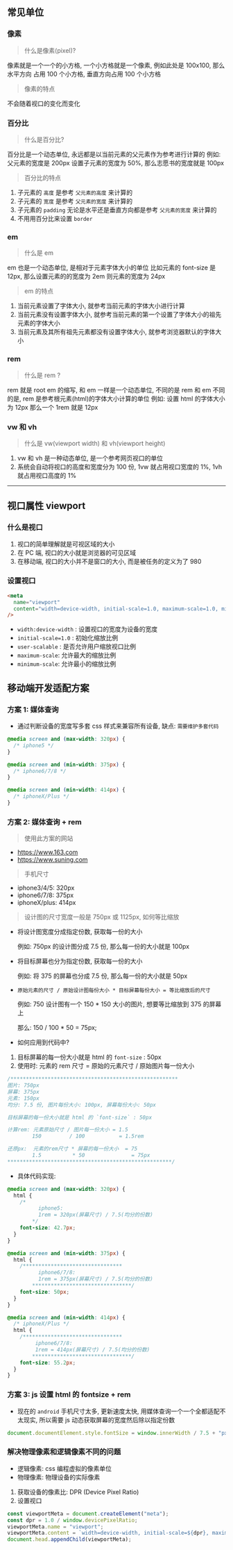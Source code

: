 ## 常见单位

### 像素

> 什么是像素(pixel)?

像素就是一个一个的小方格, 一个小方格就是一个像素, 例如此处是 100x100, 那么水平方向
占用 100 个小方格, 垂直方向占用 100 个小方格

> 像素的特点

不会随着视口的变化而变化

### 百分比

> 什么是百分比?

百分比是一个动态单位, 永远都是以当前元素的父元素作为参考进行计算的
例如: 父元素的宽度是 200px 设置子元素的宽度为 50%, 那么志愿书的宽度就是 100px

> 百分比的特点

1. 子元素的 `高度` 是参考 `父元素的高度` 来计算的
2. 子元素的 `宽度` 是参考 `父元素的宽度` 来计算的
3. 子元素的 `padding` 无论是水平还是垂直方向都是参考 `父元素的宽度` 来计算的
4. 不用用百分比来设置 `border`

### em

> 什么是 em

em 也是一个动态单位, 是相对于元素字体大小的单位
比如元素的 font-size 是 12px, 那么设置元素的的宽度为 2em 则元素的宽度为 24px

> em 的特点

1. 当前元素设置了字体大小, 就参考当前元素的字体大小进行计算
2. 当前元素没有设置字体大小, 就参考当前元素的第一个设置了字体大小的祖先元素的字体大小
3. 当前元素及其所有祖先元素都没有设置字体大小, 就参考浏览器默认的字体大小

### rem

> 什么是 rem ?

rem 就是 root em 的缩写, 和 em 一样是一个动态单位, 不同的是
rem 和 em 不同的是, rem 是参考根元素(html)的字体大小计算的单位
例如: 设置 html 的字体大小为 12px 那么一个 1rem 就是 12px

### vw 和 vh

> 什么是 vw(viewport width) 和 vh(viewport height)

1. vw 和 vh 是一种动态单位, 是一个参考网页视口的单位
2. 系统会自动将视口的高度和宽度分为 100 份, 1vw 就占用视口宽度的 1%, 1vh 就占用视口高度的 1%

---

## 视口属性 viewport

### 什么是视口

1. 视口的简单理解就是可视区域的大小
2. 在 PC 端, 视口的大小就是浏览器的可见区域
3. 在移动端, 视口的大小并不是窗口的大小, 而是被任务的定义为了 980

### 设置视口

```html
<meta
  name="viewport"
  content="width=device-width, initial-scale=1.0, maximum-scale=1.0, minimum-scale=1.0, user-scalable=no"
/>
```

- `width:device-width` : 设置视口的宽度为设备的宽度
- `initial-scale=1.0` : 初始化缩放比例
- `user-scalable` : 是否允许用户缩放视口比例
- `maximum-scale`: 允许最大的缩放比例
- `minimum-scale`: 允许最小的缩放比例

## 移动端开发适配方案

### 方案 1: 媒体查询

- 通过判断设备的宽度写多套 css 样式来兼容所有设备, 缺点: `需要维护多套代码`

```css
@media screen and (max-width: 320px) {
  /* iphone5 */
}

@media screen and (min-width: 375px) {
  /* iphone6/7/8 */
}

@media screen and (min-width: 414px) {
  /* iphoneX/Plus */
}
```

### 方案 2: 媒体查询 + rem

> 使用此方案的网站

- https://www.163.com
- https://www.suning.com

> 手机尺寸

- iphone3/4/5: 320px
- iphone6/7/8: 375px
- iphoneX/plus: 414px

> 设计图的尺寸宽度一般是 750px 或 1125px, 如何等比缩放

- 将设计图宽度分成指定份数, 获取每一份的大小

  例如: 750px 的设计图分成 7.5 份, 那么每一份的大小就是 100px

- 将目标屏幕也分为指定份数, 获取每一份的大小

  例如: 将 375 的屏幕也分成 7.5 份, 那么每一份的大小就是 50px

- `原始元素的尺寸 / 原始设计图每份大小 * 目标屏幕每份大小 = 等比缩放后的尺寸`

  例如: 750 设计图有一个 150 \* 150 大小的图片, 想要等比缩放到 375 的屏幕上

  那么: 150 / 100 \* 50 = 75px;

- 如何应用到代码中?

1. 目标屏幕的每一份大小就是 html 的 `font-size` : 50px
2. 使用时: 元素的 rem 尺寸 = 原始的元素尺寸 / 原始图片每一份大小

```css
/******************************************************
图片: 750px
屏幕: 375px
元素: 150px
均分: 7.5 份, 图片每份大小: 100px, 屏幕每份大小: 50px

目标屏幕的每一份大小就是 html 的 `font-size` : 50px

计算rem: 元素原始尺寸 / 图片每一份大小 = 1.5
        150         / 100           = 1.5rem

还原px:  元素的rem尺寸 * 屏幕的每一份大小  = 75
        1.5          * 50               = 75px       
*****************************************************/
```

- 具体代码实现:

```css
@media screen and (max-width: 320px) {
  html {
    /*
          iphone5:
          1rem = 320px(屏幕尺寸) / 7.5(均分的份数)
        */
    font-size: 42.7px;
  }
}

@media screen and (min-width: 375px) {
  html {
    /********************************
          iphone6/7/8: 
          1rem = 375px(屏幕尺寸) / 7.5(均分的份数)
        ********************************/
    font-size: 50px;
  }
}

@media screen and (min-width: 414px) {
  /* iphoneX/Plus */
  html {
    /********************************
         iphone6/7/8:
         1rem = 414px(屏幕尺寸) / 7.5(均分的份数)
        ********************************/
    font-size: 55.2px;
  }
}
```

### 方案 3: js 设置 html 的 fontsize + rem

- 现在的 `android` 手机尺寸太多, 更新速度太快, 用媒体查询一个一个全都适配不太现实, 所以需要 js 动态获取屏幕的宽度然后除以指定份数

```js
document.documentElement.style.fontSize = window.innerWidth / 7.5 + "px";
```

### 解决物理像素和逻辑像素不同的问题

- 逻辑像素: css 编程虚拟的像素单位
- 物理像素: 物理设备的实际像素

1. 获取设备的像素比: DPR (Device Pixel Ratio)
2. 设置视口

```js
const viewportMeta = document.createElement("meta");
const dpr = 1.0 / window.devicePixelRatio;
viewportMeta.name = "viewport";
viewportMeta.content = `width=device-width, initial-scale=${dpr}, maximum-scale=${dpr}, minimum-scale=${dpr}, user-scalable=no`;
document.head.appendChild(viewportMeta);
```
